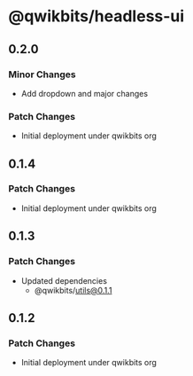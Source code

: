 # @qwikbits/headless-ui

## 0.2.0

### Minor Changes

- Add dropdown and major changes

### Patch Changes

- Initial deployment under qwikbits org

## 0.1.4

### Patch Changes

- Initial deployment under qwikbits org

## 0.1.3

### Patch Changes

- Updated dependencies
  - @qwikbits/utils@0.1.1

## 0.1.2

### Patch Changes

- Initial deployment under qwikbits org
